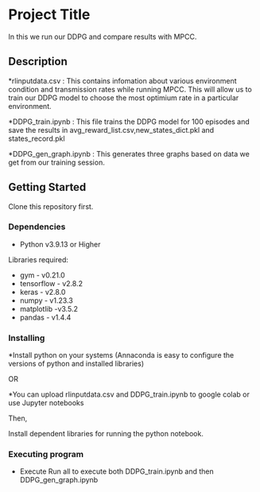 # Project Title

In this we run our DDPG and compare results with MPCC.

## Description

*rlinputdata.csv : This contains infomation about various environment condition and transmission rates while running MPCC. This will allow us to train our DDPG model to choose the most optimium rate in a particular environment.

*DDPG_train.ipynb : This file trains the DDPG model for 100 episodes and save the results in avg_reward_list.csv,new_states_dict.pkl and states_record.pkl

*DDPG_gen_graph.ipynb : This generates three graphs based on data we get from our training session.

## Getting Started

Clone this repository first.

### Dependencies

* Python v3.9.13 or Higher

Libraries required:
* gym - v0.21.0
* tensorflow - v2.8.2
* keras - v2.8.0
* numpy - v1.23.3
* matplotlib -v3.5.2
* pandas - v1.4.4



### Installing

*Install python on your systems (Annaconda is easy to configure the versions of python and installed libraries)

OR

*You can upload rlinputdata.csv and DDPG_train.ipynb to google colab or use Jupyter notebooks

Then,

Install dependent libraries for running the python notebook.

### Executing program

* Execute Run all to execute both DDPG_train.ipynb and then DDPG_gen_graph.ipynb
```




